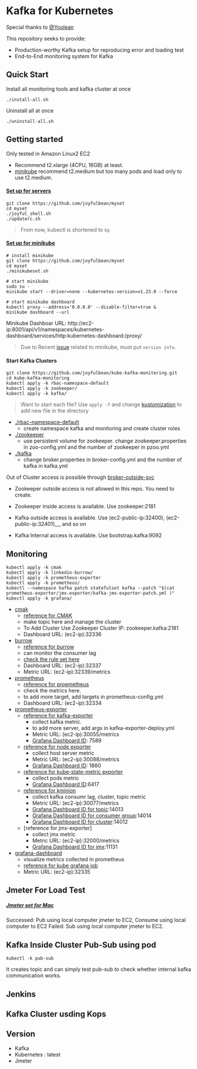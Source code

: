 # Kafka for Kubernetes

Special thanks to [@Yoolean](https://github.com/Yolean/kubernetes-kafka)

This repository seeks to provide:
 * Production-worthy Kafka setup for reproducing error and loading test 
 * End-to-End monitoring system for Kafka

## Quick Start 

Install all monitoring tools and kafka cluster at once

`./install-all.sh`

Uninstall all at once

`./uninstall-all.sh`


## Getting started

Only tested in Amazon Linux2 EC2

* Recommend t2.xlarge (4CPU, 16GB) at least. 
* [minikube](https://minikube.sigs.k8s.io/docs/drivers/none/) recommend t2.medium but too many pods and load only to use t2.medium. 

#### [Set up for servers](https://github.com/joyfulbean/myset/blob/master/joyful_shell.sh)

```
git clone https://github.com/joyfulbean/myset
cd myset
./joyful_shell.sh
./updaterc.sh
```
>From now, kubectl is shortened to `kp`

#### [Set up for minikube](https://github.com/joyfulbean/myset/blob/master/minikubeset.sh)

```
# install minikube
git clone https://github.com/joyfulbean/myset
cd myset
./minikubeset.sh

# start minikube
sudo su - 
minikube start --driver=none --kubernetes-version=v1.23.0 --force

# start minikube dashboard
kubectl proxy --address='0.0.0.0' --disable-filter=true &
minikube dashboard --url
```
Minikube Dashboar URL: http://ec2-ip:8001/api/v1/namespaces/kubernetes-dashboard/services/http:kubernetes-dashboard:/proxy/

> Due to Recent [issue](https://github.com/kubernetes/minikube/issues/14724) related to minikube, must put `version info`.

#### Start Kafka Clusters 

```
git clone https://github.com/joyfulbean/kube-kafka-monitoring.git
cd kube-kafka-monitoring
kubectl apply -k rbac-namespace-default
kubectl apply -k zookeeper/
kubectl apply -k kafka/
```
> Want to start each file? Use `apply -f` and change [kustomization](https://kubectl.docs.kubernetes.io/pages/app_customization/introduction.html) to add new file in the directory

 * [./rbac-namespace-default](./rbac-namespace-default/)
   * create namespace kafka and monitoring and create cluster roles
 * [./zookeeper](./zookeeper/)
   * use persistent volume for zookeeper. change zookeeper.properties in zoo-config.yml and the number of zookeeper in pzoo.yml
 * [./kafka](./kafka/)
   * change broker.properties in broker-config.yml and the number of kafka in kafka.yml
   
Out of Cluster access is possible through [broker-outside-svc](https://github.com/joyfulbean/kube-kafka-monitoring/tree/master/kafka/broker-outside-svc)

* Zookeeper outside access is not allowed in this repo. You need to create.
* Zookeeper inside access is available. Use zookeeper:2181

* Kafka outside access is available. Use (ec2-public-ip:32400), (ec2-public-ip:32401),,,, and so on
* Kafka Internal access is available. Use bootstrap.kafka:9092

## Monitoring

```
kubectl apply -k cmak 
kubectl apply -k linkedin-burrow/
kubectl apply -k prometheus-exporter 
kubectl apply -k prometheus/
kubectl --namespace kafka patch statefulset kafka --patch "$(cat prometheus-exporter/jmx-exporter/kafka-jmx-exporter-patch.yml )"
kubectl apply -k grafana/
```

 * [cmak](./cmak/)
   * [reference for CMAK](https://github.com/yahoo/CMAK)
   * make topic here and manage the cluster 
   * To Add Cluster Use Zookeeper Cluster IP: zookeeper.kafka:2181 
   * Dashboard URL: (ec2-ip):32336
 * [burrow](./burrow/)
   * [reference for burrow](https://github.com/linkedin/Burrow)
   * can monitor the consumer lag
   * [check the rule set here](https://github.com/linkedin/Burrow/wiki/Consumer-Lag-Evaluation-Rules)
   * Dashboard URL: (ec2-ip):32337
   * Metric URL: (ec2-ip):32339/metrics
 * [prometheus](./prometheus/)
   * [reference for proemetheus](https://github.com/prometheus/prometheus)
   * check the metrics here.
   * to add more target, add targets in prometheus-config.yml
   * Dashboard URL: (ec2-ip):32334
 * [prometheus-exporter](./prometheus-exporter/)
   * [reference for kafka-exporter](https://github.com/danielqsj/kafka_exporter)
     * collect kafka metric.  
     * to add more server, add args in kafka-exporter-deploy.yml
     * Metric URL: (ec2-ip):30055/metrics
     * [Grafana Dashboard ID](https://grafana.com/grafana/dashboards/7589): 7589 
   * [reference for node exporter](https://github.com/prometheus/node_exporter)
     * collect host server metric
     * Metric URL: (ec2-ip):30088/metrics
     * [Grafana Dashboard ID](https://grafana.com/grafana/dashboards/1860): 1860
   * [reference for kube-state-metric exporter](https://github.com/kubernetes/kube-state-metrics)
     * collect pods metric
     * [Grafana Dashboard ID](https://grafana.com/grafana/dashboards/6417):6417
   * [reference for kminion](https://github.com/redpanda-data/kminion)
     * collect kafka consumr lag, cluster, topic metric
     * Metric URL: (ec2-ip):30077/metrics
     * [Grafana Dashboard ID for topic](https://grafana.com/grafana/dashboards/14013):14013
     * [Grafana Dashboard ID for consumer group](https://grafana.com/grafana/dashboards/14014):14014
     * [Grafana Dashboard ID for cluster](https://grafana.com/grafana/dashboards/14012):14012
   * [reference for jmx-exporter]
     * collect jmx metric
     * Metric URL: (ec2-ip):32000/metrics
     * [Grafana Dashboard ID for jmx](https://grafana.com/grafana/dashboards/11131):11131
 * [grafana-dashboard](https://github.com/grafana/grafana)
     * visualize metrics collected in prometheus
     * [reference for kube grafana job](https://github.com/giantswarm/prometheus/blob/master/manifests-all.yaml)
     * Metric URL: (ec2-ip):32335

## Jmeter For Load Test

##### [Jmeter set for Mac](./jmeter)

Successed: Pub using local computer jmeter to EC2, Consume using local computer to EC2
Failed: Sub using local computer jmeter to EC2.

## Kafka Inside Cluster Pub-Sub using pod

```
kubectl -k pub-sub
```

It creates topic and can simply test pub-sub to check whether internal kafka communication works. 

## Jenkins

## Kafka Cluster usding Kops

## Version

 * Kafka 
 * Kubernetes : latest
 * Jmeter
